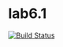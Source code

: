 # lab6.1
[![Build Status](https://travis-ci.org/brianguth2/lab6.1.svg?branch=master)](https://travis-ci.org/brianguth2/lab6.1)
